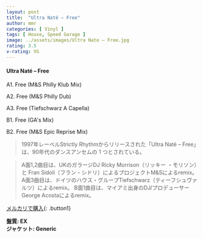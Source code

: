 ```yaml
---
layout: post
title:  "Ultra Naté – Free"
author: mmr
categories: [ Vinyl ]
tags: [ House, Speed Garage ]
image: ../assets/images/Ultra Nate – Free.jpg
rating: 3.5
v-rating: VG
---
```


#### Ultra Naté – Free

A1. Free (M&S Philly Klub Mix)

A2. Free (M&S Philly Dub)

A3. Free (Tiefschwarz A Capella)

B1. Free (GA's Mix)

B2. Free (M&S Epic Reprise Mix)

> 1997年レーベルStrictly Rhythmからリリースされた「Ultra Naté – Free」は、90年代のダンスアンセムの 1 つとされている。

> A面1,2曲目は、UKのガラージDJ Ricky Morrison（リッキー ・モリソン）と Fran Sidoli（フラン・シドリ）によるプロジェクトM&Sによるremix。
> A面3曲目は、ドイツのハウス・グループTiefschwarz（ティーフシュヴァルツ）によるremix。
> B面1曲目は、マイアミ出身のDJ/プロデューサーGeorge Acostaによるremix。

[メルカリで購入](https://jp.mercari.com/item/m11492188360){: .button1}

<div class="mt-4 mb-4 d-flex align-items-center">
<strong class="mr-1">盤質: EX</strong>
</div>
<div class="mt-4 mb-4 d-flex align-items-center">
<strong class="mr-1">ジャケット: Generic</strong>
</div>
